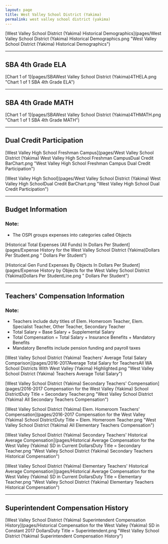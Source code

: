 ```yaml
---
layout: page
title: West Valley School District (Yakima)
permalink: west valley school district (yakima)
---
```



[West Valley School District (Yakima) Historical Demographics](pages/West Valley School District (Yakima) Historical Demographics.png "West Valley School District (Yakima) Historical Demographics")

___

## SBA 4th Grade ELA

[Chart 1 of 1](pages/SBAWest Valley School District (Yakima)4THELA.png "Chart 1 of 1 SBA 4th Grade ELA")


___

## SBA 4th Grade MATH

[Chart 1 of 1](pages/SBAWest Valley School District (Yakima)4THMATH.png "Chart 1 of 1 SBA 4th Grade MATH")


___

## Dual Credit Participation

[West Valley High School Freshman Campus](pages/West Valley School District (Yakima) West Valley High School Freshman CampusDual Credit BarChart.png "West Valley High School Freshman Campus Dual Credit Participation")

[West Valley High School](pages/West Valley School District (Yakima) West Valley High SchoolDual Credit BarChart.png "West Valley High School Dual Credit Participation")


___

## Budget Information
### Note:
- The OSPI groups expenses into categories called Objects

[Historical Total Expenses (All Funds) In Dollars Per Student](pages/Expense History for the West Valley School District (Yakima)Dollars Per Student.png " Dollars Per Student")

[Historical Gen Fund Expenses By Objects In Dollars Per Student](pages/Expense History by Objects for the West Valley School District (Yakima)Dollars Per StudentLine.png " Dollars Per Student")


___

## Teachers' Compensation Information
### Note:
- Teachers include duty titles of Elem. Homeroom Teacher, Elem. Specialist Teacher, Other Teacher, Secondary Teacher
- Total Salary = Base Salary + Supplemental Salary
- Total Compensation = Total Salary + Insurance Benefits + Mandatory Benefits
- Mandatory Benefits include pension funding and payroll taxes

[West Valley School District (Yakima) Teachers' Average Total Salary Comparison](pages/2016-2017Average Total Salary for TeachersAll WA School Districts With West Valley (Yakima) Highlighted.png "West Valley School District (Yakima) Teachers Average Total Salary")

[West Valley School District (Yakima) Secondary Teachers' Compensation](pages/2016-2017 Compensation for the West Valley (Yakima) School DistrictDuty Title = Secondary Teacher.png "West Valley School District (Yakima) All Secondary Teachers Compensation")

[West Valley School District (Yakima) Elem. Homeroom Teachers' Compensation](pages/2016-2017 Compensation for the West Valley (Yakima) School DistrictDuty Title = Elem. Homeroom Teacher.png "West Valley School District (Yakima) All Elementary Teachers Compensation")

[West Valley School District (Yakima) Secondary Teachers' Historical Average Compensation](pages/Historical Average Compensation for the West Valley (Yakima) SD in Current DollarsDuty Title = Secondary Teacher.png "West Valley School District (Yakima) Secondary Teachers Historical Compensation")

[West Valley School District (Yakima) Elementary Teachers' Historical Average Compensation](pages/Historical Average Compensation for the West Valley (Yakima) SD in Current DollarsDuty Title = Elementary Teacher.png "West Valley School District (Yakima) Elementary Teachers Historical Compensation")


___

## Superintendent Compensation History

[West Valley School District (Yakima) Superintendent Compensation History](pages/Historical Compensation for the West Valley (Yakima) SD in Constant 2017 DollarsDuty Title = Superintendent.png "West Valley School District (Yakima) Superintendent Compensation History")

